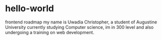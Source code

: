 # hello-world
frontend roadmap
my name is Uwadia Christopher, a student of Augustine University currently studying Computer science, im in 300 level and also undergoing a training on web development.
